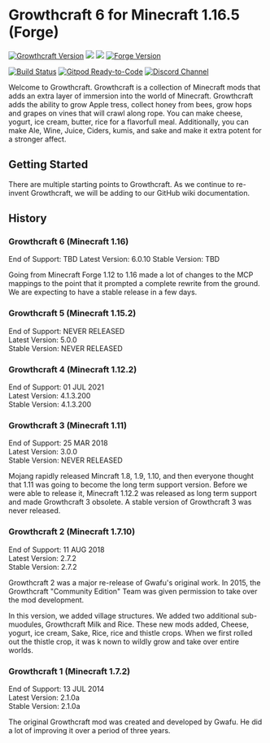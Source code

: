# Growthcraft 6 for Minecraft 1.16.5 (Forge)

[![Growthcraft Version](https://img.shields.io/badge/Growthcraft-6.0.10-orange.svg)](https://github.com/GrowthcraftCE/Growthcraft-1.16)
[![](http://cf.way2muchnoise.eu/versions/growthcraft-community-edition_latest.svg)](https://minecraft.curseforge.com/projects/growthcraft-community-edition/)
[![](http://cf.way2muchnoise.eu/short_growthcraft-community-edition.svg)](https://minecraft.curseforge.com/projects/growthcraft-community-edition/)
[![Forge Version](https://img.shields.io/badge/Minecraft%20Forge-36.2.0-yellow.svg)](http://files.minecraftforge.net/maven/net/minecraftforge/forge/index_1.16.5.html)

[![Build Status](https://img.shields.io/endpoint.svg?url=https%3A%2F%2Factions-badge.atrox.dev%2FGrowthcraftCE%2FGrowthcraft-1.16%2Fbadge%3Fref%3Ddevelopment&style=flat)](https://actions-badge.atrox.dev/GrowthcraftCE/Growthcraft-1.16/goto?ref=development)
[![Gitpod Ready-to-Code](https://img.shields.io/badge/Gitpod-Ready--to--Code-blue?logo=gitpod)](https://gitpod.io/#https://github.com/GrowthcraftCE/Growthcraft-1.16)
[![Discord Channel](https://img.shields.io/discord/333690296334548994.svg?color=green)](https://discord.gg/Quh76Jn)

Welcome to Growthcraft. Growthcraft is a collection of Minecraft mods that adds an extra layer of immersion into the
world of Minecraft. Growthcraft adds the ability to grow Apple tress, collect honey from bees, grow hops and grapes on
vines that will crawl along rope. You can make cheese, yogurt, ice cream, butter, rice for a flavorfull meal.
Additionally, you can make Ale, Wine, Juice, Ciders, kumis, and sake and make it extra potent for a stronger affect.

## Getting Started

There are multiple starting points to Growthcraft. As we continue to re-invent Growthcraft, we will be adding to our
GitHub wiki documentation.

## History

### Growthcraft 6 (Minecraft 1.16)

End of Support: TBD Latest Version: 6.0.10 Stable Version: TBD

Going from Minecraft Forge 1.12 to 1.16 made a lot of changes to the MCP mappings to the point that it prompted a
complete rewrite from the ground. We are expecting to have a stable release in a few days.

### Growthcraft 5 (Minecraft 1.15.2)

End of Support: NEVER RELEASED  
Latest Version: 5.0.0  
Stable Version: NEVER RELEASED

### Growthcraft 4 (Minecraft 1.12.2)

End of Support: 01 JUL 2021  
Latest Version: 4.1.3.200  
Stable Version: 4.1.3.200

### Growthcraft 3 (Minecraft 1.11)

End of Support: 25 MAR 2018  
Latest Version: 3.0.0  
Stable Version: NEVER RELEASED

Mojang rapidly released Mincraft 1.8, 1.9, 1.10, and then everyone thought that 1.11 was going to become the long term
support version. Before we were able to release it, Minecraft 1.12.2 was released as long term support and made
Growthcraft 3 obsolete. A stable version of Growthcraft 3 was never released.

### Growthcraft 2 (Minecraft 1.7.10)

End of Support: 11 AUG 2018  
Latest Version: 2.7.2  
Stable Version: 2.7.2

Growthcraft 2 was a major re-release of Gwafu's original work. In 2015, the Growthcraft
"Community Edition" Team was given permission to take over the mod development.

In this version, we added village structures. We added two additional sub-muodules, Growthcraft Milk and Rice. These new
mods added, Cheese, yogurt, ice cream, Sake, Rice, rice and thistle crops. When we first rolled out the thistle crop, it
was k nown to wildly grow and take over entire worlds.

### Growthcraft 1 (Minecraft 1.7.2)

End of Support: 13 JUL 2014  
Latest Version: 2.1.0a  
Stable Version: 2.1.0a

The original Growthcraft mod was created and developed by Gwafu. He did a lot of improving it over a period of three
years. 
